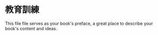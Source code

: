# 教育訓練

This file file serves as your book's preface, a great place to describe your book's content and ideas.

